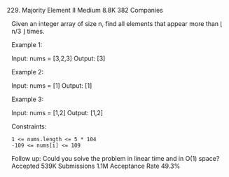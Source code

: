 229. Majority Element II
Medium
8.8K
382
Companies

Given an integer array of size n, find all elements that appear more than ⌊ n/3 ⌋ times.

 

Example 1:

Input: nums = [3,2,3]
Output: [3]

Example 2:

Input: nums = [1]
Output: [1]

Example 3:

Input: nums = [1,2]
Output: [1,2]

 

Constraints:

    1 <= nums.length <= 5 * 104
    -109 <= nums[i] <= 109

 

Follow up: Could you solve the problem in linear time and in O(1) space?
Accepted
539K
Submissions
1.1M
Acceptance Rate
49.3%
